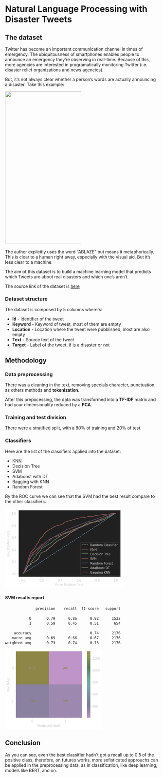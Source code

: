 # Natural Language Processing with Disaster Tweets 

## The dataset
Twitter has become an important communication channel in times of emergency.
The ubiquitousness of smartphones enables people to announce an emergency they’re observing in real-time. Because of this, more agencies are interested in programatically monitoring Twitter (i.e. disaster relief organizations and news agencies).

But, it’s not always clear whether a person’s words are actually announcing a disaster. Take this example:

<img src="https://storage.googleapis.com/kaggle-media/competitions/tweet_screenshot.png"  width=250 height=500>

The author explicitly uses the word “ABLAZE” but means it metaphorically. This is clear to a human right away, especially with the visual aid. But it’s less clear to a machine.

The aim of this dataset is to build a machine learning model that predicts which Tweets are about real disasters and which one’s aren’t.

The source link of the dataset is [here](https://www.kaggle.com/c/nlp-getting-started)

### Dataset structure
The dataset is composed by 5 columns where's:
<ul>
<li><b>Id</b> - Identifier of the tweet</li>

<li><b>Keyword</b> - Keyword of tweet, most of them are empty</li>

<li><b>Location</b> - Location where the tweet were pubblished, most are also empty</li>

<li><b>Text</b> - Source text of the tweet</li>

<li><b>Target</b> - Label of the tweet, if is a disaster or not</li>

</ul>

## Methodology
### Data preprocessing
There was a cleaning in the text, removing specials character, punctuation, as others methods
and **tokenization**.

After this prepocessing, the data was transformed into a **TF-IDF** matrix and had your dimensionality reduced by a **PCA**.

### Training and test division
There were a stratified split, with a 80% of training and 20% of test.

### Classifiers
Here are the list of the classifiers applied into the dataset:
<ul>
<li>KNN</li>
<li>Decision Tree</li>
<li>SVM</li>
<li>Adaboost with DT</li>
<li>Bagging with KNN</li>
<li>Random Forest</li>
</ul>

By the ROC curve we can see that the SVM had the best result compare to the other classifiers.

![img.png](images/img.png)

#### SVM results report
```text
              precision    recall  f1-score   support

           0       0.79      0.86      0.82      1522
           1       0.59      0.45      0.51       654

    accuracy                           0.74      2176
   macro avg       0.69      0.66      0.67      2176
weighted avg       0.73      0.74      0.73      2176
```

![img_1.png](images/img_1.png)

## Conclusion
As you can see, even the best classifier hadn't got a recall up to 0.5 of the positive class,
therefore, on futures works, more sofisticated approuchs can be applied in the preprocessing data,
as in classification, like deep learning, models like BERT, and on.

